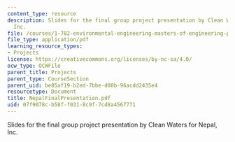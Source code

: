 ```yaml
---
content_type: resource
description: Slides for the final group project presentation by Clean Waters for Nepal,
  Inc.
file: /courses/1-782-environmental-engineering-masters-of-engineering-project-fall-2003-spring-2004/07f9078cb58ff0318c9f7cd8a4567771_NepalFinalPresentation.pdf
file_type: application/pdf
learning_resource_types:
- Projects
license: https://creativecommons.org/licenses/by-nc-sa/4.0/
ocw_type: OCWFile
parent_title: Projects
parent_type: CourseSection
parent_uid: be85af19-b2ed-7bbe-d00b-96acdd2435e4
resourcetype: Document
title: NepalFinalPresentation.pdf
uid: 07f9078c-b58f-f031-8c9f-7cd8a4567771
---
```

Slides for the final group project presentation by Clean Waters for Nepal, Inc.